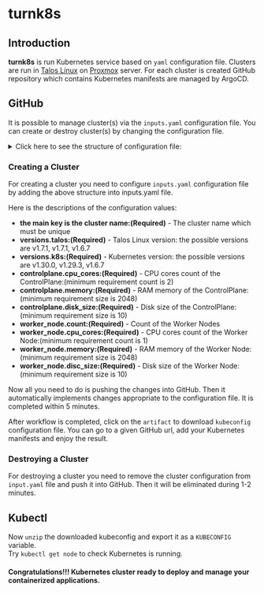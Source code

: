 turnk8s
=================

## Introduction

**turnk8s** is run Kubernetes service based on `yaml` configuration file. Clusters are run in [Talos Linux](https://www.talos.dev) on [Proxmox](https://www.proxmox.com) server. 
For each cluster is created GitHub repository which contains Kubernetes manifests are managed by ArgoCD.  


## GitHub

It is possible to manage cluster(s) via the `inputs.yaml` configuration file. You can create or destroy cluster(s) 
by changing the configuration file.
<details>
  <summary>Click here to see the structure of configuration file:</summary>

```yaml
turnk8s-cluster:
  versions:
    talos: v1.7.1
    k8s: v1.30.0
  controlplane:
    cpu_cores: 2
    memory: 4096
    disk_size: 20
  worker_node:
    count: 2
    cpu_cores: 2
    memory: 4096
    disc_size: 20
```
</details>


### Creating a Cluster
For creating a cluster you need to configure `inputs.yaml` configuration file by adding the above structure into inputs.yaml file.  

Here is the descriptions of the configuration values:
* **the main key is the cluster name:(Required)** - The cluster name which must be unique
* **versions.talos:(Required)** - Talos Linux version: the possible versions are v1.7.1, v1.7.1, v1.6.7
* **versions.k8s:(Required)** - Kubernetes version: the possible versions are v1.30.0, v1.29.3, v1.6.7
* **controlplane.cpu_cores:(Required)** - CPU cores count of the ControlPlane:(minimum requirement count is 2)
* **controlplane.memory:(Required)** - RAM memory of the ControlPlane:(minimum requirement size is 2048)
* **controlplane.disk_size:(Required)** - Disk size of the ControlPlane:(minimum requirement size is 10)
* **worker_node.count:(Required)** - Count of the Worker Nodes
* **worker_node.cpu_cores:(Required)** - CPU cores count of the Worker Node:(minimum requirement count is 1)
* **worker_node.memory:(Required)** - RAM memory of the Worker Node:(minimum requirement size is 2048)
* **worker_node.disc_size:(Required)** - Disk size of the Worker Node:(minimum requirement size is 10)

Now all you need to do is pushing the changes into GitHub. Then it automatically implements changes appropriate to the configuration file.
It is completed within 5 minutes.

After workflow is completed, click on the `artifact` to download `kubeconfig` configuration file. You can go to a given GitHub url, add your Kubernetes manifests and enjoy the result.


### Destroying a Cluster
For destroying a cluster you need to remove the cluster configuration from `input.yaml` file and push it into GitHub.
Then it will be eliminated during 1-2 minutes.


## Kubectl

Now `unzip` the downloaded kubeconfig and export it as a `KUBECONFIG` variable.
<br>
Try `kubectl get node` to check Kubernetes is running.

#### Congratulations!!! Kubernetes cluster ready to deploy and manage your containerized applications.
